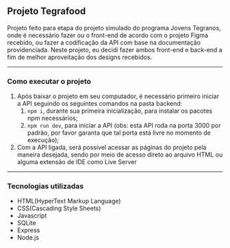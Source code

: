 ## Projeto Tegrafood
Projeto feito para etapa do projeto simulado do programa Jovens Tegranos, onde é necessário fazer ou o front-end de acordo com o projeto Figma recebido, ou fazer a codificação da API com base na documentação providenciada. Neste projeto, eu decidi fazer ambos front-end e back-end a fim de melhor aproveitação dos designs recebidos.

---

### Como executar o projeto
1. Após baixar o projeto em seu computador, é necessário primeiro iniciar a API seguindo os seguintes comandos na pasta backend:
    1. `npm i`, durante sua primeira inicialização, para instalar os pacotes npm necessários;
    1. `npm run dev`, para iniciar a API (obs: esta API roda na porta 3000 por padrão, por favor garanta que tal porta está livre no momento de execução);
1. Com a API ligada, será possível acessar as páginas do projeto pela maneira desejada, sendo por meio de acesso direto ao arquivo HTML ou alguma extensão de IDE como Live Server

---

### Tecnologias utilizadas
+ HTML(HyperText Markup Language)
+ CSS(Cascading Style Sheets)
+ Javascript
+ SQLite
+ Express
+ Node.js

